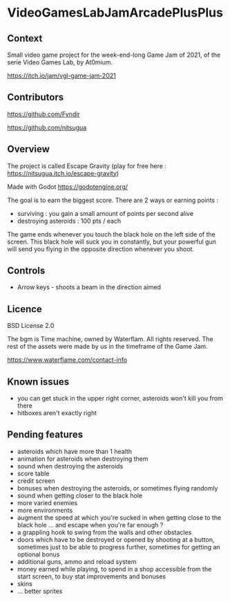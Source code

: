 # VideoGamesLabJamArcadePlusPlus
 
## Context
Small video game project for the week-end-long Game Jam of 2021, of the serie Video Games Lab, by At0mium.

https://itch.io/jam/vgl-game-jam-2021

## Contributors
https://github.com/Fyndir

https://github.com/nitsugua

## Overview
The project is called Escape Gravity (play for free here : https://nitsugua.itch.io/escape-gravity)

Made with Godot https://godotengine.org/

The goal is to earn the biggest score. There are 2 ways or earning points :
- surviving : you gain a small amount of points per second alive
- destroying asteroids : 100 pts / each

The game ends whenever you touch the black hole on the left side of the screen. This black hole will suck you in constantly, but your powerful gun will send you flying in the opposite direction whenever you shoot.

## Controls
- Arrow keys - shoots a beam in the direction aimed

## Licence
BSD License 2.0

The bgm is Time machine, owned by Waterflam. All rights reserved.
The rest of the assets were made by us in the timeframe of the Game Jam.

https://www.waterflame.com/contact-info

## Known issues
- you can get stuck in the upper right corner, asteroids won't kill you from there
- hitboxes aren't exactly right

## Pending features
- asteroids which have more than 1 health
- animation for asteroids when destroying them
- sound when destroying the asteroids
- score table
- credit screen
- bonuses when destroying the asteroids, or sometimes flying randomly
- sound when getting closer to the black hole
- more varied enemies
- more environments
- augment the speed at which you're sucked in when getting close to the black hole ... and escape when you're far enough ?
- a grappling hook to swing from the walls and other obstacles
- doors which have to be destroyed or opened by shooting at a button, sometimes just to be able to progress further, sometimes for getting an optional bonus
- additional guns, ammo and reload system
- money earned while playing, to spend in a shop accessible from the start screen, to buy stat improvements and bonuses
- skins
- ... better sprites

